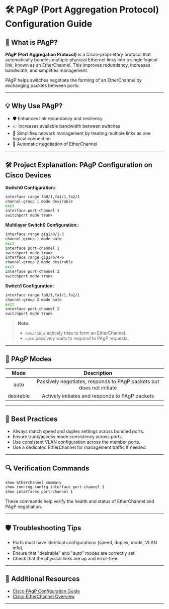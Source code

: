 # 🛠️ PAgP (Port Aggregation Protocol) Configuration Guide

## 📄 What is PAgP?
**PAgP (Port Aggregation Protocol)** is a Cisco-proprietary protocol that automatically bundles multiple physical Ethernet links into a single logical link, known as an EtherChannel. This improves redundancy, increases bandwidth, and simplifies management.

PAgP helps switches negotiate the forming of an EtherChannel by exchanging packets between ports.

---

## 💡 Why Use PAgP?
- 🛡️ Enhances link redundancy and resiliency
- 📈 Increases available bandwidth between switches
- 🧰 Simplifies network management by treating multiple links as one logical connection
- 🔄 Automatic negotiation of EtherChannel

---

## 🛠️ Project Explanation: PAgP Configuration on Cisco Devices

**Switch0 Configuration:**:
```bash
interface range fa0/1,fa1/1,fa2/1
channel-group 1 mode desirable
exit
interface port-channel 1
switchport mode trunk
```

**Multilayer Switch0 Configuration:**:
```bash
interface range gig1/0/1-3
channel-group 1 mode auto
exit
interface port-channel 1
switchport mode trunk
interface range gig1/0/4-6
channel-group 2 mode desirable
exit
interface port-channel 2
switchport mode trunk
```

**Switch1 Configuration:**
```bash
interface range fa0/1,fa1/1,fa2/1
channel-group 2 mode auto
exit
interface port-channel 2
switchport mode trunk
```

> **Note:**
> - `desirable` actively tries to form an EtherChannel.
> - `auto` passively waits to respond to PAgP requests.

---

## 🔢 PAgP Modes
| Mode | Description |
|:----:|:-----------:|
| auto | Passively negotiates, responds to PAgP packets but does not initiate |
| desirable | Actively initiates and responds to PAgP packets |

---

## 🔗 Best Practices
- Always match speed and duplex settings across bundled ports.
- Ensure trunk/access mode consistency across ports.
- Use consistent VLAN configuration across the member ports.
- Use a dedicated EtherChannel for management traffic if needed.

---

## 🔍 Verification Commands
```bash
show etherchannel summary
show running-config interface port-channel 1
show interfaces port-channel 1
```
These commands help verify the health and status of EtherChannel and PAgP negotiation.

---

## 🛡️ Troubleshooting Tips
- Ports must have identical configurations (speed, duplex, mode, VLAN info).
- Ensure that "desirable" and "auto" modes are correctly set.
- Check that the physical links are up and error-free.

---

## 🔗 Additional Resources
- [Cisco PAgP Configuration Guide](https://www.cisco.com/c/en/us/td/docs/ios-xml/ios/lanswitch/configuration/xe-3s/lanswitch-xe-3s-book/lsw-pagp.html)
- [Cisco EtherChannel Overview](https://www.cisco.com/c/en/us/products/collateral/switches/campus-lan-switches-802-11ac/white-paper-c11-728216.html)

---